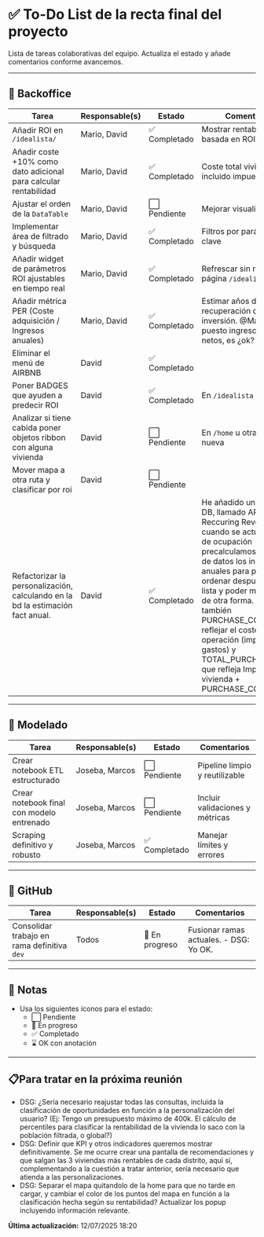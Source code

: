 # ✅ To-Do List de la recta final del proyecto

Lista de tareas colaborativas del equipo. Actualiza el estado y añade comentarios conforme avancemos.

---

## 🧾 Backoffice

| Tarea                                                                          | Responsable(s) | Estado              | Comentarios                                                                                                                                                                                                                                                                                                                                                                                                         |
| ------------------------------------------------------------------------------ | -------------- | ------------------- | ------------------------------------------------------------------------------------------------------------------------------------------------------------------------------------------------------------------------------------------------------------------------------------------------------------------------------------------------------------------------------------------------------------------- |
| Añadir ROI en `/idealista/`                                                    | Mario, David   | ✅ Completado       | Mostrar rentabilidad basada en ROI                                                                                                                                                                                                                                                                                                                                                                                  |
| Añadir coste +10% como dato adicional para calcular rentabilidad               | Mario, David   | ✅ Completado       | Coste total vivienda incluido impuesto                                                                                                                                                                                                                                                                                                                                                                              |
| Ajustar el orden de la `DataTable`                                             | Mario, David   | ⬜ Pendiente        | Mejorar visualización                                                                                                                                                                                                                                                                                                                                                                                               |
| Implementar área de filtrado y búsqueda                                        | Mario, David   | ✅ Completado       | Filtros por parámetros clave                                                                                                                                                                                                                                                                                                                                                                                        |
| Añadir widget de parámetros ROI ajustables en tiempo real                      | Mario, David   | ✅ Completado        | Refrescar sin recargar página `/idealista`                                                                                                                                                                                                                                                                                                                                                                          |
| Añadir métrica PER (Coste adquisición / Ingresos anuales)                      | Mario, David   | ✅ Completado | Estimar años de recuperación de inversión. @Mario, he puesto ingresos anuales netos, es ¿ok?                                                                                                                                                                                                                                                                                                                        |
| Eliminar el menú de AIRBNB                                                     | David          | ✅ Completado       |                                                                                                                                                                                                                                                         |
| Poner BADGES que ayuden a predecir ROI                                         | David          | ✅ Completado        | En `/idealista`                                                                                                                                                                                                                                                                                                                                                                                                     |
| Analizar si tiene cabida poner objetos ribbon con alguna vivienda              | David          | ⬜ Pendiente        | En `/home` u otra página nueva                                                                                                                                                                                                                                                                                                                                                                                      |
| Mover mapa a otra ruta y clasificar por roi                                    | David          | ⬜ Pendiente        |                                                                                                                                                                                                                                                                                                                                                                                                                     |
| Refactorizar la personalización, calculando en la bd la estimación fact anual. | David          | ✅ Completado       | He añadido un campo a la DB, llamado ARR (Annual Reccuring Revenue), cuando se actualiza el % de ocupación precalculamos en la base de datos los ingresos anuales para poderlos ordenar después en la lista y poder manejarlos de otra forma. Introduzco también PURCHASE_COST para reflejar el coste de la operación (impuestos y gastos) y TOTAL_PURCHASE_COST que refleja Importe de la vivienda + PURCHASE_COST |

---

## 🧪 Modelado

| Tarea                                     | Responsable(s) | Estado        | Comentarios                     |
| ----------------------------------------- | -------------- | ------------- | ------------------------------- |
| Crear notebook ETL estructurado           | Joseba, Marcos | ⬜ Pendiente  | Pipeline limpio y reutilizable  |
| Crear notebook final con modelo entrenado | Joseba, Marcos | ⬜ Pendiente  | Incluir validaciones y métricas |
| Scraping definitivo y robusto             | Joseba, Marcos | ✅ Completado | Manejar límites y errores       |

---

## 🧩 GitHub

| Tarea                                       | Responsable(s) | Estado         | Comentarios                            |
| ------------------------------------------- | -------------- | -------------- | -------------------------------------- |
| Consolidar trabajo en rama definitiva `dev` | Todos          | 🔄 En progreso | Fusionar ramas actuales. - DSG: Yo OK. |

---

## 📌 Notas

- Usa los siguientes íconos para el estado:
  - ⬜ Pendiente
  - 🔄 En progreso
  - ✅ Completado
  - ⌛ OK con anotación

---

## 📋Para tratar en la próxima reunión 
- DSG: ¿Sería necesario reajustar todas las consultas, incluida la clasificación de oportunidades en función a la personalización del usuario? (Ej: Tengo un presupuesto máximo de 400k. El cálculo de percentiles para clasificar la rentabilidad de la vivienda lo saco con la población filtrada, o global?)
- DSG: Definir que KPI y otros indicadores queremos mostrar definitivamente. Se me ocurre crear una pantalla de recomendaciones y que salgan las 3 viviendas más rentables de cada distrito, aquí sí, complementando a la cuestión a tratar anterior, sería necesario que atienda a las personalizaciones. 
- DSG: Separar el mapa quitandolo de la home para que no tarde en cargar, y cambiar el color de los puntos del mapa en función a la clasificación hecha según su rentabilidad? Actualizar los popup incluyendo información relevante.


**Última actualización:** 12/07/2025 18:20
